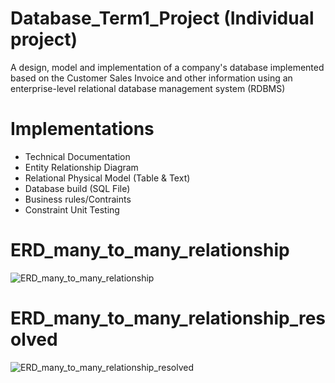 # Database_Term1_Project (Individual project)
A design, model and implementation of a company's database implemented based on the Customer Sales Invoice and other information using an enterprise-level relational
database management system (RDBMS)


# Implementations
- Technical Documentation
- Entity Relationship Diagram
- Relational Physical Model (Table & Text)
- Database build (SQL File)
- Business rules/Contraints
- Constraint Unit Testing

# ERD_many_to_many_relationship 
![ERD_many_to_many_relationship](https://user-images.githubusercontent.com/33835722/135745720-2a323957-80cc-4972-b6c3-b8f58e2f5d13.png)

# ERD_many_to_many_relationship_resolved
![ERD_many_to_many_relationship_resolved](https://user-images.githubusercontent.com/33835722/135745729-cb5caf34-9eda-4e98-aef5-0eb769682032.png)

